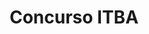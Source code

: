 ---
thumbnail: /images/architects-and-developers/portfolio/concurso-itba/thumbnail.jpg
title: Concurso ITBA
credit: Matías Beccar Varela, Pablo Katz, Ignacio Beccar Varela
order: 4
---